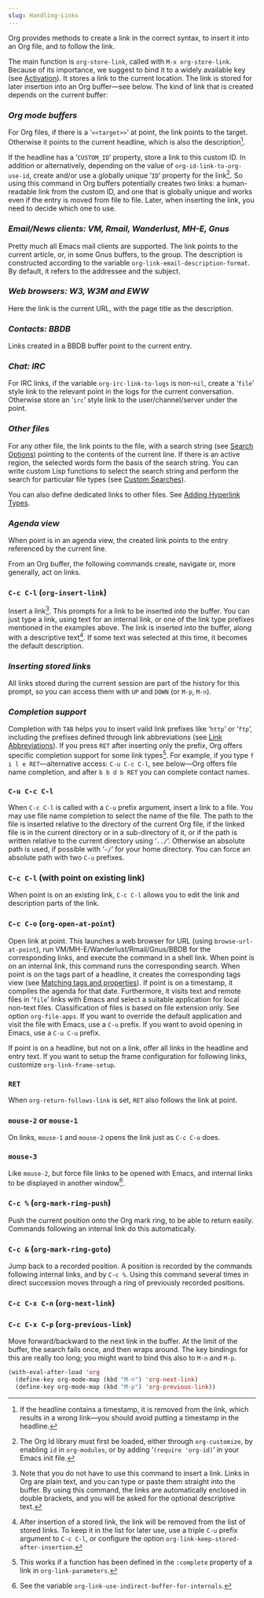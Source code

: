 ```yaml
---
slug: Handling-Links
---
```


Org provides methods to create a link in the correct syntax, to insert it into an Org file, and to follow the link.

The main function is `org-store-link`, called with `M-x org-store-link`. Because of its importance, we suggest to bind it to a widely available key (see [Activation](Activation)). It stores a link to the current location. The link is stored for later insertion into an Org buffer—see below. The kind of link that is created depends on the current buffer:

### *Org mode buffers*

For Org files, if there is a ‘`<<target>>`’ at point, the link points to the target. Otherwise it points to the current headline, which is also the description[^1].

If the headline has a ‘`CUSTOM_ID`’ property, store a link to this custom ID. In addition or alternatively, depending on the value of `org-id-link-to-org-use-id`, create and/or use a globally unique ‘`ID`’ property for the link[^2]. So using this command in Org buffers potentially creates two links: a human-readable link from the custom ID, and one that is globally unique and works even if the entry is moved from file to file. Later, when inserting the link, you need to decide which one to use.

### *Email/News clients: VM, Rmail, Wanderlust, MH-E, Gnus*

Pretty much all Emacs mail clients are supported. The link points to the current article, or, in some Gnus buffers, to the group. The description is constructed according to the variable `org-link-email-description-format`. By default, it refers to the addressee and the subject.

### *Web browsers: W3, W3M and EWW*

Here the link is the current URL, with the page title as the description.

### *Contacts: BBDB*

Links created in a BBDB buffer point to the current entry.

### *Chat: IRC*

For IRC links, if the variable `org-irc-link-to-logs` is non-`nil`, create a ‘`file`’ style link to the relevant point in the logs for the current conversation. Otherwise store an ‘`irc`’ style link to the user/channel/server under the point.

### *Other files*

For any other file, the link points to the file, with a search string (see [Search Options](Search-Options)) pointing to the contents of the current line. If there is an active region, the selected words form the basis of the search string. You can write custom Lisp functions to select the search string and perform the search for particular file types (see [Custom Searches](Custom-Searches)).

You can also define dedicated links to other files. See [Adding Hyperlink Types](Adding-Hyperlink-Types).

### *Agenda view*

When point is in an agenda view, the created link points to the entry referenced by the current line.

From an Org buffer, the following commands create, navigate or, more generally, act on links.

### `C-c C-l` (`org-insert-link`)

Insert a link[^3]. This prompts for a link to be inserted into the buffer. You can just type a link, using text for an internal link, or one of the link type prefixes mentioned in the examples above. The link is inserted into the buffer, along with a descriptive text[^4]. If some text was selected at this time, it becomes the default description.

### *Inserting stored links*

All links stored during the current session are part of the history for this prompt, so you can access them with `UP` and `DOWN` (or `M-p`, `M-n`).

### *Completion support*

Completion with `TAB` helps you to insert valid link prefixes like ‘`http`’ or ‘`ftp`’, including the prefixes defined through link abbreviations (see [Link Abbreviations](Link-Abbreviations)). If you press `RET` after inserting only the prefix, Org offers specific completion support for some link types[^5]. For example, if you type `f i l e RET`—alternative access: `C-u C-c C-l`, see below—Org offers file name completion, and after `b b d b RET` you can complete contact names.

### `C-u C-c C-l`

When `C-c C-l` is called with a `C-u` prefix argument, insert a link to a file. You may use file name completion to select the name of the file. The path to the file is inserted relative to the directory of the current Org file, if the linked file is in the current directory or in a sub-directory of it, or if the path is written relative to the current directory using ‘`../`’. Otherwise an absolute path is used, if possible with ‘`~/`’ for your home directory. You can force an absolute path with two `C-u` prefixes.

### `C-c C-l` (with point on existing link)

When point is on an existing link, `C-c C-l` allows you to edit the link and description parts of the link.

### `C-c C-o` (`org-open-at-point`)

Open link at point. This launches a web browser for URL (using `browse-url-at-point`), run VM/MH-E/Wanderlust/Rmail/Gnus/BBDB for the corresponding links, and execute the command in a shell link. When point is on an internal link, this command runs the corresponding search. When point is on the tags part of a headline, it creates the corresponding tags view (see [Matching tags and properties](Matching-tags-and-properties)). If point is on a timestamp, it compiles the agenda for that date. Furthermore, it visits text and remote files in ‘`file`’ links with Emacs and select a suitable application for local non-text files. Classification of files is based on file extension only. See option `org-file-apps`. If you want to override the default application and visit the file with Emacs, use a `C-u` prefix. If you want to avoid opening in Emacs, use a `C-u C-u` prefix.

If point is on a headline, but not on a link, offer all links in the headline and entry text. If you want to setup the frame configuration for following links, customize `org-link-frame-setup`.

### `RET`

When `org-return-follows-link` is set, `RET` also follows the link at point.

### `mouse-2` or `mouse-1`

On links, `mouse-1` and `mouse-2` opens the link just as `C-c C-o` does.

### `mouse-3`

Like `mouse-2`, but force file links to be opened with Emacs, and internal links to be displayed in another window[^6].

### `C-c %` (`org-mark-ring-push`)

Push the current position onto the Org mark ring, to be able to return easily. Commands following an internal link do this automatically.

### `C-c &` (`org-mark-ring-goto`)

Jump back to a recorded position. A position is recorded by the commands following internal links, and by `C-c %`. Using this command several times in direct succession moves through a ring of previously recorded positions.

### `C-c C-x C-n` (`org-next-link`)

### `C-c C-x C-p` (`org-previous-link`)

Move forward/backward to the next link in the buffer. At the limit of the buffer, the search fails once, and then wraps around. The key bindings for this are really too long; you might want to bind this also to `M-n` and `M-p`.

```lisp
(with-eval-after-load 'org
  (define-key org-mode-map (kbd "M-n") 'org-next-link)
  (define-key org-mode-map (kbd "M-p") 'org-previous-link))
```

[^1]: If the headline contains a timestamp, it is removed from the link, which results in a wrong link—you should avoid putting a timestamp in the headline.

[^2]: The Org Id library must first be loaded, either through `org-customize`, by enabling `id` in `org-modules`, or by adding ‘`(require 'org-id)`’ in your Emacs init file.

[^3]: Note that you do not have to use this command to insert a link. Links in Org are plain text, and you can type or paste them straight into the buffer. By using this command, the links are automatically enclosed in double brackets, and you will be asked for the optional descriptive text.

[^4]: After insertion of a stored link, the link will be removed from the list of stored links. To keep it in the list for later use, use a triple `C-u` prefix argument to `C-c C-l`, or configure the option `org-link-keep-stored-after-insertion`.

[^5]: This works if a function has been defined in the `:complete` property of a link in `org-link-parameters`.

[^6]: See the variable `org-link-use-indirect-buffer-for-internals`.
